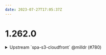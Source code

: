 ```yaml
---
date: 2023-07-27T17:05:37Z
---
```


# 1.262.0

<details>
  <summary>Upstream `spa-s3-cloudfront` @milldr (#780)</summary>

### what
- Update module
- Add Cloudfront Invalidation permission to GitHub policy

### why
- Corrected bug in the module
- Allow GitHub Actions to run invalidations

### references
- https://github.com/cloudposse/terraform-aws-cloudfront-s3-cdn/pull/288


</details>